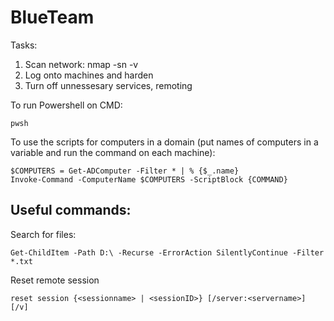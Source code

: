 # BlueTeam

Tasks:
1. Scan network: nmap -sn -v <IP RANGE>
2. Log onto machines and harden
3. Turn off unnessesary services, remoting


To run Powershell on CMD: 
```
pwsh
```


To use the scripts for computers in a domain (put names of computers in a variable and run the command on each machine):
```
$COMPUTERS = Get-ADComputer -Filter * | % {$_.name} 
Invoke-Command -ComputerName $COMPUTERS -ScriptBlock {COMMAND}
```

## Useful commands:
Search for files:
```
Get-ChildItem -Path D:\ -Recurse -ErrorAction SilentlyContinue -Filter *.txt
```
Reset remote session
```
reset session {<sessionname> | <sessionID>} [/server:<servername>] [/v]
```
